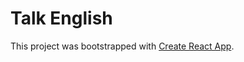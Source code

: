 # Talk English

This project was bootstrapped with [Create React App](https://github.com/facebook/create-react-app).

<!-- ## Available Scripts -->
